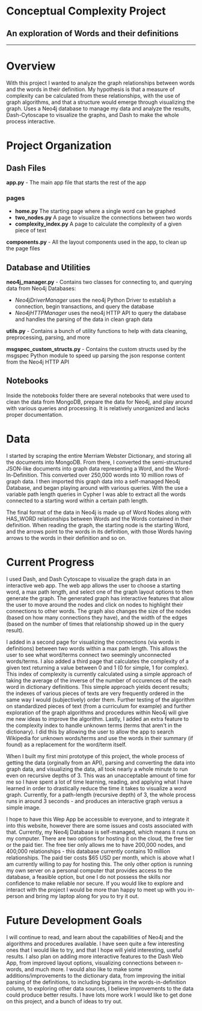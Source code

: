 # Conceptual Complexity Project

## An exploration of Words and their definitions

---

# Overview
With this project I wanted to analyze the graph relationships between words and the words in their definition. My hypothesis is that a measure of complexity can be calculated from these relationships, with the use of graph algorithms, and that a structure would emerge through visualizing the graph. Uses a Neo4j database to manage my data and analyze the results, Dash-Cytoscape to visualize the graphs, and Dash to make the whole process interactive.

# Project Organization

## Dash Files

**app.py** - The main app file that starts the rest of the app

### pages

- **home.py** The starting page where a single word can be graphed
- **two_nodes.py** A page to visualize the connections between two words
- **complexity_index.py** A page to calculate the complexity of a given piece of text

**components.py** - All the layout components used in the app, to clean up the page files

## Database and Utilities

**neo4j_manager.py** - Contains two classes for connecting to, and querying data from Neo4j Databases:
- *Neo4jDriverManager* uses the neo4j Python Driver to establish a connection, begin transactions, and query the database
- *Neo4jHTTPManager* uses the neo4j HTTP API to query the database and handles the parsing of the data in clean graph data

**utils.py** - Contains a bunch of utility functions to help with data cleaning, preprocessing, parsing, and more

**msgspec_custom_structs.py** - Contains the custom structs used by the msgspec Python module to speed up parsing the json response content from the Neo4j HTTP API

## Notebooks

Inside the notebooks folder there are several notebooks that were used to clean the data from MongoDB, prepare the data for Neo4j, and play around with various queries and processing. It is relatively unorganized and lacks proper documentation.

# Data
I started by scraping the entire Merriam Webster Dictionary, and storing all the documents into MongoDB. From there, I converted the semi-structured JSON-like documents into graph data representing a Word, and the Word-In-Definition. This converted over 250,000 words into 10 million rows of graph data. I then imported this graph data into a self-managed Neo4j Database, and began playing around with various queries. With the use a variable path length queries in Cypher I was able to extract all the words connected to a starting word within a certain path length.

The final format of the data in Neo4j is made up of Word Nodes along with HAS_WORD relationships between Words and the Words contained in their definition. When reading the graph, the starting node is the starting Word, and the arrows point to the words in its definition, with those Words having arrows to the words in their definition and so on.  

# Current Progress

I used Dash, and Dash Cytoscape to visualize the graph data in an interactive web app. The web app allows the user to choose a starting word, a max path length, and select one of the graph layout options to then generate the graph. The generated graph has interactive features that allow the user to move around the nodes and click on nodes to highlight their connections to other words. The graph also changes the size of the nodes (based on how many connections they have), and the width of the edges (based on the number of times that relationship showed up in the query result).

I added in a second page for visualizing the connections (via words in definitions) between two words within a max path length. This allows the user to see what word/terms connect two seemingly unconnected words/terms. I also added a third page that calculates the complexity of a given text returning a value between 0 and 1 (0 for simple, 1 for complex). This index of complexity is currently calculated using a simple approach of taking the average of the inverse of the number of occurences of the each word in dictionary definitions. This simple approach yields decent results; the indexes of various pieces of texts are very frequently ordered in the same way I would (subjectively) order them. Further testing of the algorithm on standardized pieces of text (from a curriculum for example) and further exploration of the graph algorithms and procedures within Neo4j will give me new ideas to improve the algorithm. Lastly, I added an extra feature to the complexity index to handle unknown terms (terms that aren't in the dictionary). I did this by allowing the user to allow the app to search Wikipedia for unknown words/terms and use the words in their summary (if found) as a replacement for the word/term itself.

When I built my first mini prototype of this project, the whole process of getting the data (orginally from an API), parsing and converting the data into graph data, and visualizing the data, all took nearly a whole minute to run even on recursive depths of 3. This was an unacceptable amount of time for me so I have spent a lot of time learning, reading, and applying what I have learned in order to drastically reduce the time it takes to visualize a word graph. Currently, for a path-length (recursive depth) of 3, the whole process runs in around 3 seconds - and produces an interactive graph versus a simple image.

I hope to have this Wep App be accessible to everyone, and to integrate it into this website, however there are some issues and costs associated with that. Currently, my Neo4j Database is self-managed, which means it runs on my computer. There are two options for hosting it on the cloud, the free tier or the paid tier. The free tier only allows me to have 200,000 nodes, and 400,000 relationships - this database currently contains 10 million relationships. The paid tier costs $65 USD per month, which is above what I am currently willing to pay for hosting this. The only other option is running my own server on a personal computer that provides access to the database, a feasible option, but one I do not possess the skills nor confidence to make reliable nor secure. If you would like to explore and interact with the project I would be more than happy to meet up with you in-person and bring my laptop along for you to try it out.

# Future Development Goals
I will continue to read, and learn about the capabilities of Neo4j and the algorithms and procedures available. I have seen quite a few interesting ones that I would like to try, and that I hope will yield interesting, useful results. I also plan on adding more interactive features to the Dash Web App, from improved layout options, visualizing connections between n-words, and much more. I would also like to make some additions/improvements to the dictionary data, from improving the initial parsing of the definitions, to including bigrams in the words-in-definition column, to exploring other data sources, I believe improvements to the data could produce better results. I have lots more work I would like to get done on this project, and a bunch of ideas to try out.